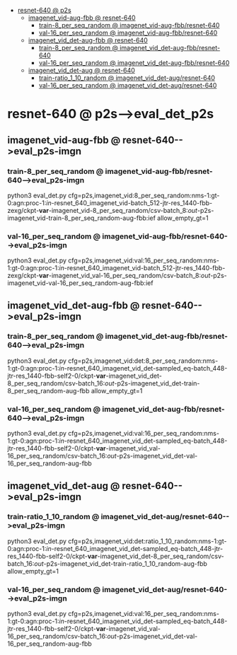 <!-- MarkdownTOC -->

- [resnet-640       @ p2s](#resnet_640___p2_s_)
    - [imagenet_vid-aug-fbb       @ resnet-640](#imagenet_vid_aug_fbb___resnet_640_)
        - [train-8_per_seq_random       @ imagenet_vid-aug-fbb/resnet-640](#train_8_per_seq_random___imagenet_vid_aug_fbb_resnet_64_0_)
        - [val-16_per_seq_random       @ imagenet_vid-aug-fbb/resnet-640](#val_16_per_seq_random___imagenet_vid_aug_fbb_resnet_64_0_)
    - [imagenet_vid_det-aug-fbb       @ resnet-640](#imagenet_vid_det_aug_fbb___resnet_640_)
        - [train-8_per_seq_random       @ imagenet_vid_det-aug-fbb/resnet-640](#train_8_per_seq_random___imagenet_vid_det_aug_fbb_resnet_64_0_)
        - [val-16_per_seq_random       @ imagenet_vid_det-aug-fbb/resnet-640](#val_16_per_seq_random___imagenet_vid_det_aug_fbb_resnet_64_0_)
    - [imagenet_vid_det-aug       @ resnet-640](#imagenet_vid_det_aug___resnet_640_)
        - [train-ratio_1_10_random       @ imagenet_vid_det-aug/resnet-640](#train_ratio_1_10_random___imagenet_vid_det_aug_resnet_64_0_)
        - [val-16_per_seq_random       @ imagenet_vid_det-aug/resnet-640](#val_16_per_seq_random___imagenet_vid_det_aug_resnet_64_0_)

<!-- /MarkdownTOC -->
<a id="resnet_640___p2_s_"></a>
# resnet-640       @ p2s-->eval_det_p2s
<a id="imagenet_vid_aug_fbb___resnet_640_"></a>
## imagenet_vid-aug-fbb       @ resnet-640-->eval_p2s-imgn
<a id="train_8_per_seq_random___imagenet_vid_aug_fbb_resnet_64_0_"></a>
### train-8_per_seq_random       @ imagenet_vid-aug-fbb/resnet-640-->eval_p2s-imgn
python3 eval_det.py cfg=p2s,imagenet_vid:8_per_seq_random:nms-1:gt-0:agn:proc-1:_in_-resnet_640_imagenet_vid-batch_512-jtr-res_1440-fbb-zexg/ckpt-__var__-imagenet_vid-8_per_seq_random/csv-batch_8:_out_-p2s-imagenet_vid-train-8_per_seq_random-aug-fbb:ief allow_empty_gt=1
<a id="val_16_per_seq_random___imagenet_vid_aug_fbb_resnet_64_0_"></a>
### val-16_per_seq_random       @ imagenet_vid-aug-fbb/resnet-640-->eval_p2s-imgn
python3 eval_det.py cfg=p2s,imagenet_vid:val:16_per_seq_random:nms-1:gt-0:agn:proc-1:_in_-resnet_640_imagenet_vid-batch_512-jtr-res_1440-fbb-zexg/ckpt-__var__-imagenet_vid_val-16_per_seq_random/csv-batch_8:_out_-p2s-imagenet_vid-val-16_per_seq_random-aug-fbb:ief

<a id="imagenet_vid_det_aug_fbb___resnet_640_"></a>
## imagenet_vid_det-aug-fbb       @ resnet-640-->eval_p2s-imgn
<a id="train_8_per_seq_random___imagenet_vid_det_aug_fbb_resnet_64_0_"></a>
### train-8_per_seq_random       @ imagenet_vid_det-aug-fbb/resnet-640-->eval_p2s-imgn
python3 eval_det.py cfg=p2s,imagenet_vid:det:8_per_seq_random:nms-1:gt-0:agn:proc-1:_in_-resnet_640_imagenet_vid_det-sampled_eq-batch_448-jtr-res_1440-fbb-self2-0/ckpt-__var__-imagenet_vid_det-8_per_seq_random/csv-batch_16:_out_-p2s-imagenet_vid_det-train-8_per_seq_random-aug-fbb allow_empty_gt=1

<a id="val_16_per_seq_random___imagenet_vid_det_aug_fbb_resnet_64_0_"></a>
### val-16_per_seq_random       @ imagenet_vid_det-aug-fbb/resnet-640-->eval_p2s-imgn
python3 eval_det.py cfg=p2s,imagenet_vid:val:16_per_seq_random:nms-1:gt-0:agn:proc-1:_in_-resnet_640_imagenet_vid_det-sampled_eq-batch_448-jtr-res_1440-fbb-self2-0/ckpt-__var__-imagenet_vid_val-16_per_seq_random/csv-batch_16:_out_-p2s-imagenet_vid_det-val-16_per_seq_random-aug-fbb

<a id="imagenet_vid_det_aug___resnet_640_"></a>
## imagenet_vid_det-aug       @ resnet-640-->eval_p2s-imgn
<a id="train_ratio_1_10_random___imagenet_vid_det_aug_resnet_64_0_"></a>
### train-ratio_1_10_random       @ imagenet_vid_det-aug/resnet-640-->eval_p2s-imgn
python3 eval_det.py cfg=p2s,imagenet_vid:det:ratio_1_10_random:nms-1:gt-0:agn:proc-1:_in_-resnet_640_imagenet_vid_det-sampled_eq-batch_448-jtr-res_1440-fbb-self2-0/ckpt-__var__-imagenet_vid_det-8_per_seq_random/csv-batch_16:_out_-p2s-imagenet_vid_det-train-ratio_1_10_random-aug-fbb allow_empty_gt=1

<a id="val_16_per_seq_random___imagenet_vid_det_aug_resnet_64_0_"></a>
### val-16_per_seq_random       @ imagenet_vid_det-aug/resnet-640-->eval_p2s-imgn
python3 eval_det.py cfg=p2s,imagenet_vid:val:16_per_seq_random:nms-1:gt-0:agn:proc-1:_in_-resnet_640_imagenet_vid_det-sampled_eq-batch_448-jtr-res_1440-fbb-self2-0/ckpt-__var__-imagenet_vid_val-16_per_seq_random/csv-batch_16:_out_-p2s-imagenet_vid_det-val-16_per_seq_random-aug-fbb

